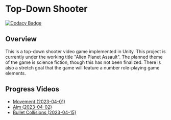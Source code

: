 # Top-Down Shooter

[![Codacy Badge](https://app.codacy.com/project/badge/Grade/103e286c939f4ebb9fd93c56866fe06c)](https://app.codacy.com/gh/bsladewski/top_down_shooter/dashboard?utm_source=gh&utm_medium=referral&utm_content=&utm_campaign=Badge_grade)

## Overview

This is a top-down shooter video game implemented in Unity. This project is currently under the working title "Alien Planet Assault". The planned theme of the game is science fiction, though this has not been finalized. There is also a stretch goal that the game will feature a number role-playing game elements.

## Progress Videos

-   [Movement (2023-04-01)](https://www.loom.com/share/220f1eebee90496a8310ab61ef709134)
-   [Aim (2023-04-02)](https://www.loom.com/share/12927bbc42b542468799fe2d2d5da37a)
-   [Bullet Collisions (2023-04-15)](https://www.loom.com/share/ddb979b7adac4521ae00f702788a52b6)
